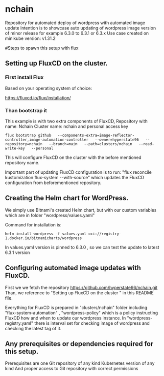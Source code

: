 # nchain
Repository for automated deploy of wordpress with automated image update 
Intention is to showcase auto updating of wordpress image version of minor release for example 6.3.0 to 6.3.1 or 6.3.x
Use case created on minikube version: v1.31.2


#Steps to spawn this setup with flux 


## Setting up FluxCD on the cluster.

### First install Flux 

Based on your operating system of choice:

https://fluxcd.io/flux/installation/

### Than bootstrap it 

This example is with two extra components of FluxCD, 
Repository with name: Nchain
Cluster name: nchain
and personal access key 

`flux bootstrap github   --components-extra=image-reflector-controller,image-automation-controller   --owner=hyperstate96   --repository=nchain   --branch=main   --path=clusters/nchain   --read-write-key   --personal`

This will configure FluxCD on the cluster with the before mentioned repository name. 

Important part of updating FluxCD configuration is to run: "flux reconcile kustomization flux-system --with-source" 
which updates the FluxCD configuration from beforementioned repository. 

## Creating the Helm chart for WordPress.

We simply use Bitnami's created Helm chart, but with our custom variables which are in folder "wordpress/values.yaml"

Command for installation is: 

`helm install wordpress -f values.yaml oci://registry-1.docker.io/bitnamicharts/wordpress`

In values.yaml version is pinned to 6.3.0 , so we can test the update to latest 6.3.1 version 


## Configuring automated image updates with FluxCD.

First we we fetch the repository https://github.com/hyperstate96/nchain.git
Than, we reference to "Setting up FluxCD on the cluster " in this README file.

Everything for FluxCD is prepared in "clusters/nchain" folder including "flux-system-automation" , "wordpress-policy" which is a policy instructing FluxCD how and when to update our wordpress instance. In "wordpress-registry.yaml" there is interval set for checking image of wordpress and checking the latest tag of it. 




## Any prerequisites or dependencies required for this setup.

Prerequisites are one Git repository of any kind 
Kubernetes version of any kind 
And proper access to Git repository with correct permissions 

